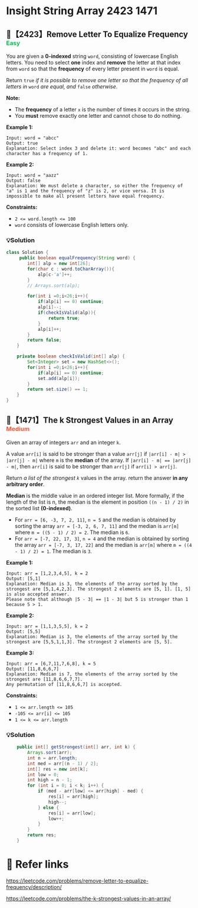 # Insight String Array 2423 1471

## 💚【2423】Remove Letter To Equalize Frequency <font size="3" color="02C850">Easy</font>

You are given a **0-indexed** string `word`, consisting of lowercase English letters. You need to select **one** index and **remove** the letter at that index from `word` so that the **frequency** of every letter present in `word` is equal.

Return `true` *if it is possible to remove one letter so that the frequency of all letters in* `word` *are equal, and* `false` *otherwise*.

**Note:**

- The **frequency** of a letter `x` is the number of times it occurs in the string.
- You **must** remove exactly one letter and cannot chose to do nothing. 

**Example 1:**

```
Input: word = "abcc"
Output: true
Explanation: Select index 3 and delete it: word becomes "abc" and each character has a frequency of 1.
```

**Example 2:**

```
Input: word = "aazz"
Output: false
Explanation: We must delete a character, so either the frequency of "a" is 1 and the frequency of "z" is 2, or vice versa. It is impossible to make all present letters have equal frequency.
```

**Constraints:**

- `2 <= word.length <= 100`
- `word` consists of lowercase English letters only.

### 💡Solution

```java
class Solution {
     public boolean equalFrequency(String word) {
        int[] alp = new int[26];
        for(char c : word.toCharArray()){
            alp[c-'a']++;
        }
        // Arrays.sort(alp);

        for(int i =0;i<26;i++){
            if(alp[i] == 0) continue;
            alp[i]--;
            if(checkIsValid(alp)){
                return true;
            }
            alp[i]++;
        }
        return false;
    }

    private boolean checkIsValid(int[] alp) {
        Set<Integer> set = new HashSet<>();
        for(int i =0;i<26;i++){
            if(alp[i] == 0) continue;
            set.add(alp[i]);
        }
        return set.size() == 1;
    }
}
```

## 💙【1471】The k Strongest Values in an Array <font size="3" color="#FF5733">Medium</font>

Given an array of integers `arr` and an integer `k`.

A value `arr[i]` is said to be stronger than a value `arr[j]` if `|arr[i] - m| > |arr[j] - m|` where `m` is the **median** of the array.
If `|arr[i] - m| == |arr[j] - m|`, then `arr[i]` is said to be stronger than `arr[j]` if `arr[i] > arr[j]`.

Return *a list of the strongest `k`* values in the array. return the answer **in any arbitrary order**.

**Median** is the middle value in an ordered integer list. More formally, if the length of the list is n, the median is the element in position `((n - 1) / 2)` in the sorted list **(0-indexed)**.

- For `arr = [6, -3, 7, 2, 11]`, `n = 5` and the median is obtained by sorting the array `arr = [-3, 2, 6, 7, 11]` and the median is `arr[m]` where `m = ((5 - 1) / 2) = 2`. The median is `6`.
- For `arr = [-7, 22, 17, 3]`, `n = 4` and the median is obtained by sorting the array `arr = [-7, 3, 17, 22]` and the median is `arr[m]` where `m = ((4 - 1) / 2) = 1`. The median is `3`.

 **Example 1:**

```
Input: arr = [1,2,3,4,5], k = 2
Output: [5,1]
Explanation: Median is 3, the elements of the array sorted by the strongest are [5,1,4,2,3]. The strongest 2 elements are [5, 1]. [1, 5] is also accepted answer.
Please note that although |5 - 3| == |1 - 3| but 5 is stronger than 1 because 5 > 1.
```

**Example 2:**

```
Input: arr = [1,1,3,5,5], k = 2
Output: [5,5]
Explanation: Median is 3, the elements of the array sorted by the strongest are [5,5,1,1,3]. The strongest 2 elements are [5, 5].
```

**Example 3:**

```
Input: arr = [6,7,11,7,6,8], k = 5
Output: [11,8,6,6,7]
Explanation: Median is 7, the elements of the array sorted by the strongest are [11,8,6,6,7,7].
Any permutation of [11,8,6,6,7] is accepted. 
```

**Constraints:**

- `1 <= arr.length <= 105`
- `-105 <= arr[i] <= 105`
- `1 <= k <= arr.length`

### 💡Solution

```java
    public int[] getStrongest(int[] arr, int k) {
        Arrays.sort(arr);
        int n = arr.length;
        int med = arr[(n - 1) / 2];
        int[] res = new int[k];
        int low = 0;
        int high = n - 1;
        for (int i = 0; i < k; i++) {
            if (med - arr[low] <= arr[high] - med) {
                res[i] = arr[high];
                high--;
            } else {
                res[i] = arr[low];
                low++;
            }
        }
        return res;
    }
```

# 🔗 Refer links

https://leetcode.com/problems/remove-letter-to-equalize-frequency/description/

https://leetcode.com/problems/the-k-strongest-values-in-an-array/